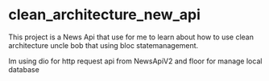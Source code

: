 # clean_architecture_new_api

This project is a News Api that use for me to learn about how to use clean architecture uncle bob that using bloc statemanagement.

Im using dio for http request api from NewsApiV2
and floor for manage local database 


